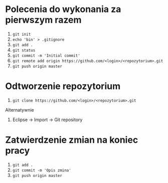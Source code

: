 # Polecenia do wykonania za pierwszym razem

1. `git init`
2. `echo 'bin' > .gitignore`
3. `git add .`
4. `git status`
5. `git commit -m 'Initial commit'`
6. `git remote add origin https://github.com/<login>/<repozytorium>.git`
7. `git push origin master`

# Odtworzenie repozytorium

1. `git clone https://github.com/<login>/<repozytorium>.git`

Alternatywnie

1. Eclipse -> Import -> Git repository

# Zatwierdzenie zmian na koniec pracy

1. `git add .`
2. `git commit -m 'Opis zmina'`
3. `git push origin master`
